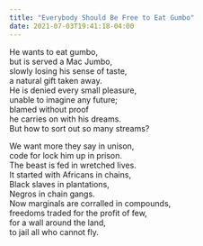 ```yaml
---
title: "Everybody Should Be Free to Eat Gumbo"
date: 2021-07-03T19:41:18-04:00
---
```


He wants to eat gumbo,\
but is served a Mac Jumbo,\
slowly losing his sense of taste,\
a natural gift taken away. \
He is denied every small pleasure,\
unable to imagine any future; \
blamed without proof \
he carries on with his dreams.\
But how to sort out so many streams?

We want more they say in unison,\
code for lock him up in prison.\
The beast is fed in wretched lives.\
It started with Africans in chains,\
Black slaves in plantations, \
Negros in chain gangs.\
Now marginals are corralled in compounds,\
freedoms traded for the profit of few,\
for a wall around the land,\
to jail all who cannot fly.
